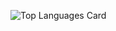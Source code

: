 ![Top Languages Card](https://github-readme-stats.vercel.app/api/top-langs/?username=8d6x?count_private=true)
